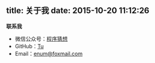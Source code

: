 title: 关于我
date: 2015-10-20 11:12:26
---

**联系我**  
* 	微信公众号：[程序猜想](/css/images/qrcode4assert1024.jpg)  
* 	GitHub：[Tu](http://github.com/2tu)  
*  Email：<enum@foxmail.com> 

